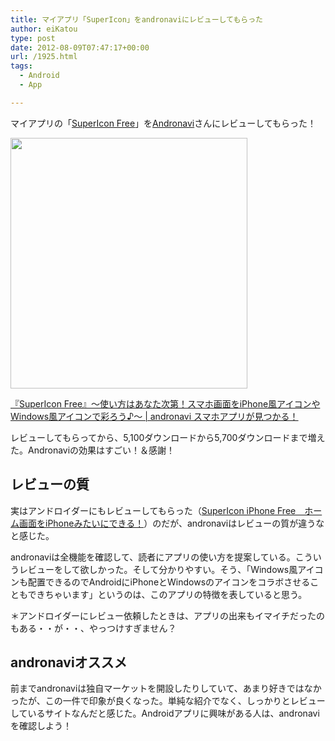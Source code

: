 ```yaml
---
title: マイアプリ「SuperIcon」をandronaviにレビューしてもらった
author: eiKatou
type: post
date: 2012-08-09T07:47:17+00:00
url: /1925.html
tags:
  - Android
  - App

---
```

マイアプリの「[SuperIcon Free][1]」を[Andronavi][2]さんにレビューしてもらった！

[<img src="http://eikatou.net/blog/wp-content/uploads/2012/08/supericon_andronavi.jpg" alt="" title="supericon_andronavi" width="379" height="401" class="alignnone size-full wp-image-1929" srcset="/uploads/2012/08/supericon_andronavi.jpg 379w, /uploads/2012/08/supericon_andronavi-283x300.jpg 283w" sizes="(max-width: 379px) 100vw, 379px" />][3]
  
[『SuperIcon Free』～使い方はあなた次第！スマホ画面をiPhone風アイコンやWindows風アイコンで彩ろう♪～ | andronavi スマホアプリが見つかる！][3]

レビューしてもらってから、5,100ダウンロードから5,700ダウンロードまで増えた。Andronaviの効果はすごい！＆感謝！

<!--more-->

## レビューの質

実はアンドロイダーにもレビューしてもらった（[SuperIcon iPhone Free　ホーム画面をiPhoneみたいにできる！][4]）のだが、andronaviはレビューの質が違うなと感じた。

andronaviは全機能を確認して、読者にアプリの使い方を提案している。こういうレビューをして欲しかった。そして分かりやすい。そう、「Windows風アイコンも配置できるのでAndroidにiPhoneとWindowsのアイコンをコラボさせることもできちゃいます」というのは、このアプリの特徴を表していると思う。

＊アンドロイダーにレビュー依頼したときは、アプリの出来もイマイチだったのもある・・が・・、やっつけすぎません？

## andronaviオススメ

前までandronaviは独自マーケットを開設したりしていて、あまり好きではなかったが、この一件で印象が良くなった。単純な紹介でなく、しっかりとレビューしているサイトなんだと感じた。Androidアプリに興味がある人は、andronaviを確認しよう！

 [1]: https://play.google.com/store/apps/details?id=net.eikatou.ibf
 [2]: http://andronavi.com
 [3]: http://andronavi.com/2012/07/207207
 [4]: http://androider.jp/a/12a9b37a8cc269f1/
